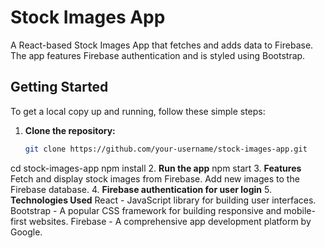# Stock Images App

A React-based Stock Images App that fetches and adds data to Firebase. The app features Firebase authentication and is styled using Bootstrap.

## Getting Started

To get a local copy up and running, follow these simple steps:

1. **Clone the repository:**

   ```bash
   git clone https://github.com/your-username/stock-images-app.git
cd stock-images-app
npm install
2. **Run the app**
npm start
3. **Features**
Fetch and display stock images from Firebase.
Add new images to the Firebase database.
4. **Firebase authentication for user login**
5. **Technologies Used**
React - JavaScript library for building user interfaces.
Bootstrap - A popular CSS framework for building responsive and mobile-first websites.
Firebase - A comprehensive app development platform by Google.

